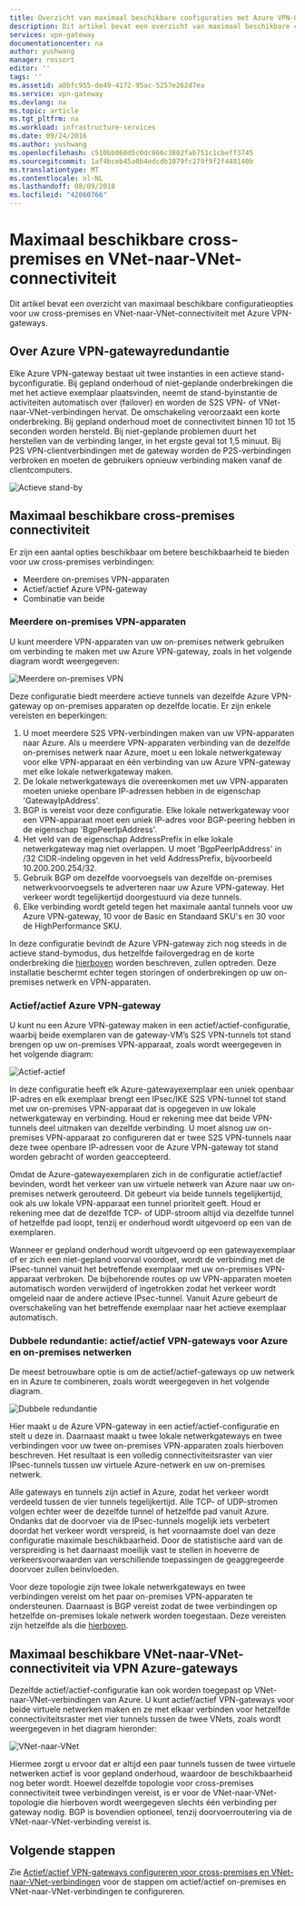 ```yaml
---
title: Overzicht van maximaal beschikbare configuraties met Azure VPN-Gateways | Microsoft Docs
description: Dit artikel bevat een overzicht van maximaal beschikbare configuratieopties met Azure VPN-gateways.
services: vpn-gateway
documentationcenter: na
author: yushwang
manager: rossort
editor: ''
tags: ''
ms.assetid: a8bfc955-de49-4172-95ac-5257e262d7ea
ms.service: vpn-gateway
ms.devlang: na
ms.topic: article
ms.tgt_pltfrm: na
ms.workload: infrastructure-services
ms.date: 09/24/2016
ms.author: yushwang
ms.openlocfilehash: c510bb060d5c0dc866c3802fab751c1cbeff3745
ms.sourcegitcommit: 1af4bceb45a0b4edcdb1079fc279f9f2f448140b
ms.translationtype: MT
ms.contentlocale: nl-NL
ms.lasthandoff: 08/09/2018
ms.locfileid: "42060766"
---
```

# <a name="highly-available-cross-premises-and-vnet-to-vnet-connectivity"></a>Maximaal beschikbare cross-premises en VNet-naar-VNet-connectiviteit
Dit artikel bevat een overzicht van maximaal beschikbare configuratieopties voor uw cross-premises en VNet-naar-VNet-connectiviteit met Azure VPN-gateways.

## <a name = "activestandby"></a>Over Azure VPN-gatewayredundantie
Elke Azure VPN-gateway bestaat uit twee instanties in een actieve stand-byconfiguratie. Bij gepland onderhoud of niet-geplande onderbrekingen die met het actieve exemplaar plaatsvinden, neemt de stand-byinstantie de activiteiten automatisch over (failover) en worden de S2S VPN- of VNet-naar-VNet-verbindingen hervat. De omschakeling veroorzaakt een korte onderbreking. Bij gepland onderhoud moet de connectiviteit binnen 10 tot 15 seconden worden hersteld. Bij niet-geplande problemen duurt het herstellen van de verbinding langer, in het ergste geval tot 1,5 minuut. Bij P2S VPN-clientverbindingen met de gateway worden de P2S-verbindingen verbroken en moeten de gebruikers opnieuw verbinding maken vanaf de clientcomputers.

![Actieve stand-by](./media/vpn-gateway-highlyavailable/active-standby.png)

## <a name="highly-available-cross-premises-connectivity"></a>Maximaal beschikbare cross-premises connectiviteit
Er zijn een aantal opties beschikbaar om betere beschikbaarheid te bieden voor uw cross-premises verbindingen:

* Meerdere on-premises VPN-apparaten
* Actief/actief Azure VPN-gateway
* Combinatie van beide

### <a name = "activeactiveonprem"></a>Meerdere on-premises VPN-apparaten
U kunt meerdere VPN-apparaten van uw on-premises netwerk gebruiken om verbinding te maken met uw Azure VPN-gateway, zoals in het volgende diagram wordt weergegeven:

![Meerdere on-premises VPN](./media/vpn-gateway-highlyavailable/multiple-onprem-vpns.png)

Deze configuratie biedt meerdere actieve tunnels van dezelfde Azure VPN-gateway op on-premises apparaten op dezelfde locatie. Er zijn enkele vereisten en beperkingen:

1. U moet meerdere S2S VPN-verbindingen maken van uw VPN-apparaten naar Azure. Als u meerdere VPN-apparaten verbinding van de dezelfde on-premises netwerk naar Azure, moet u een lokale netwerkgateway voor elke VPN-apparaat en één verbinding van uw Azure VPN-gateway met elke lokale netwerkgateway maken.
2. De lokale netwerkgateways die overeenkomen met uw VPN-apparaten moeten unieke openbare IP-adressen hebben in de eigenschap 'GatewayIpAddress'.
3. BGP is vereist voor deze configuratie. Elke lokale netwerkgateway voor een VPN-apparaat moet een uniek IP-adres voor BGP-peering hebben in de eigenschap 'BgpPeerIpAddress'.
4. Het veld van de eigenschap AddressPrefix in elke lokale netwerkgateway mag niet overlappen. U moet 'BgpPeerIpAddress' in /32 CIDR-indeling opgeven in het veld AddressPrefix, bijvoorbeeld 10.200.200.254/32.
5. Gebruik BGP om dezelfde voorvoegsels van dezelfde on-premises netwerkvoorvoegsels te adverteren naar uw Azure VPN-gateway. Het verkeer wordt tegelijkertijd doorgestuurd via deze tunnels.
6. Elke verbinding wordt geteld tegen het maximale aantal tunnels voor uw Azure VPN-gateway, 10 voor de Basic en Standaard SKU's en 30 voor de HighPerformance SKU. 

In deze configuratie bevindt de Azure VPN-gateway zich nog steeds in de actieve stand-bymodus, dus hetzelfde failovergedrag en de korte onderbreking die [hierboven](#activestandby) worden beschreven, zullen optreden. Deze installatie beschermt echter tegen storingen of onderbrekingen op uw on-premises netwerk en VPN-apparaten.

### <a name="active-active-azure-vpn-gateway"></a>Actief/actief Azure VPN-gateway
U kunt nu een Azure VPN-gateway maken in een actief/actief-configuratie, waarbij beide exemplaren van de gateway-VM’s S2S VPN-tunnels tot stand brengen op uw on-premises VPN-apparaat, zoals wordt weergegeven in het volgende diagram:

![Actief-actief](./media/vpn-gateway-highlyavailable/active-active.png)

In deze configuratie heeft elk Azure-gatewayexemplaar een uniek openbaar IP-adres en elk exemplaar brengt een IPsec/IKE S2S VPN-tunnel tot stand met uw on-premises VPN-apparaat dat is opgegeven in uw lokale netwerkgateway en verbinding. Houd er rekening mee dat beide VPN-tunnels deel uitmaken van dezelfde verbinding. U moet alsnog uw on-premises VPN-apparaat zo configureren dat er twee S2S VPN-tunnels naar deze twee openbare IP-adressen voor de Azure VPN-gateway tot stand worden gebracht of worden geaccepteerd.

Omdat de Azure-gatewayexemplaren zich in de configuratie actief/actief bevinden, wordt het verkeer van uw virtuele netwerk van Azure naar uw on-premises netwerk gerouteerd. Dit gebeurt via beide tunnels tegelijkertijd, ook als uw lokale VPN-apparaat een tunnel prioriteit geeft. Houd er rekening mee dat de dezelfde TCP- of UDP-stroom altijd via dezelfde tunnel of hetzelfde pad loopt, tenzij er onderhoud wordt uitgevoerd op een van de exemplaren.

Wanneer er gepland onderhoud wordt uitgevoerd op een gatewayexemplaar of er zich een niet-gepland voorval voordoet, wordt de verbinding met de IPsec-tunnel vanuit het betreffende exemplaar met uw on-premises VPN-apparaat verbroken. De bijbehorende routes op uw VPN-apparaten moeten automatisch worden verwijderd of ingetrokken zodat het verkeer wordt omgeleid naar de andere actieve IPsec-tunnel. Vanuit Azure gebeurt de overschakeling van het betreffende exemplaar naar het actieve exemplaar automatisch.

### <a name="dual-redundancy-active-active-vpn-gateways-for-both-azure-and-on-premises-networks"></a>Dubbele redundantie: actief/actief VPN-gateways voor Azure en on-premises netwerken
De meest betrouwbare optie is om de actief/actief-gateways op uw netwerk en in Azure te combineren, zoals wordt weergegeven in het volgende diagram.

![Dubbele redundantie](./media/vpn-gateway-highlyavailable/dual-redundancy.png)

Hier maakt u de Azure VPN-gateway in een actief/actief-configuratie en stelt u deze in. Daarnaast maakt u twee lokale netwerkgateways en twee verbindingen voor uw twee on-premises VPN-apparaten zoals hierboven beschreven. Het resultaat is een volledig connectiviteitsraster van vier IPsec-tunnels tussen uw virtuele Azure-netwerk en uw on-premises netwerk.

Alle gateways en tunnels zijn actief in Azure, zodat het verkeer wordt verdeeld tussen de vier tunnels tegelijkertijd. Alle TCP- of UDP-stromen volgen echter weer de dezelfde tunnel of hetzelfde pad vanuit Azure. Ondanks dat de doorvoer via de IPsec-tunnels mogelijk iets verbetert doordat het verkeer wordt verspreid, is het voornaamste doel van deze configuratie maximale beschikbaarheid. Door de statistische aard van de verspreiding is het daarnaast moeilijk vast te stellen in hoeverre de verkeersvoorwaarden van verschillende toepassingen de geaggregeerde doorvoer zullen beïnvloeden.

Voor deze topologie zijn twee lokale netwerkgateways en twee verbindingen vereist om het paar on-premises VPN-apparaten te ondersteunen. Daarnaast is BGP vereist zodat de twee verbindingen op hetzelfde on-premises lokale netwerk worden toegestaan. Deze vereisten zijn hetzelfde als die [hierboven](#activeactiveonprem). 

## <a name="highly-available-vnet-to-vnet-connectivity-through-azure-vpn-gateways"></a>Maximaal beschikbare VNet-naar-VNet-connectiviteit via VPN Azure-gateways
Dezelfde actief/actief-configuratie kan ook worden toegepast op VNet-naar-VNet-verbindingen van Azure. U kunt actief/actief VPN-gateways voor beide virtuele netwerken maken en ze met elkaar verbinden voor hetzelfde connectiviteitsraster met vier tunnels tussen de twee VNets, zoals wordt weergegeven in het diagram hieronder:

![VNet-naar-VNet](./media/vpn-gateway-highlyavailable/vnet-to-vnet.png)

Hiermee zorgt u ervoor dat er altijd een paar tunnels tussen de twee virtuele netwerken actief is voor gepland onderhoud, waardoor de beschikbaarheid nog beter wordt. Hoewel dezelfde topologie voor cross-premises connectiviteit twee verbindingen vereist, is er voor de VNet-naar-VNet-topologie die hierboven wordt weergegeven slechts één verbinding per gateway nodig. BGP is bovendien optioneel, tenzij doorvoerroutering via de VNet-naar-VNet-verbinding vereist is.

## <a name="next-steps"></a>Volgende stappen
Zie [Actief/actief VPN-gateways configureren voor cross-premises en VNet-naar-VNet-verbindingen](vpn-gateway-activeactive-rm-powershell.md) voor de stappen om actief/actief on-premises en VNet-naar-VNet-verbindingen te configureren.

